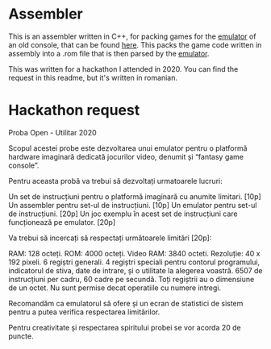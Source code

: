 # Assembler

This is an assembler written in C++, for packing games for the [emulator](https://github.com/rusudinu/emulator) of an old console, that can be found [here](https://github.com/rusudinu/emulator). This packs the game code written in assembly into a .rom file that is then parsed by the [emulator](https://github.com/rusudinu/emulator).

This was written for a hackathon I attended in 2020. You can find the request in this readme, but it's written in romanian.


# Hackathon request

Proba Open - Utilitar 2020

Scopul acestei probe este dezvoltarea unui emulator pentru o platformă hardware imaginară dedicată jocurilor video, denumit și “fantasy game console”.

Pentru aceasta probă va trebui să dezvoltați urmatoarele lucruri:

Un set de instrucțiuni pentru o platformă imaginară cu anumite limitari. [10p] Un assembler pentru set-ul de instrucțiuni. [10p] Un emulator pentru set-ul de instrucțiuni. [20p] Un joc exemplu în acest set de instrucțiuni care funcționează pe emulator. [20p]

Va trebui să incercați să respectați următoarele limitări [20p]:

RAM: 128 octeți. ROM: 4000 octeți. Video RAM: 3840 octeti. Rezoluție: 40 x 192 pixeli. 6 regiștri generali. 4 regiștri speciali pentru contorul programului, indicatorul de stiva, date de intrare, și o utilitate la alegerea voastră. 6507 de instrucțiuni per cadru, 60 cadre pe secundă. Toți regiștrii au o dimensiune de un octet. Nu sunt permise decat operatiile cu numere intregi.

Recomandăm ca emulatorul să ofere și un ecran de statistici de sistem pentru a putea verifica respectarea limitărilor.

Pentru creativitate și respectarea spiritului probei se vor acorda 20 de puncte.
